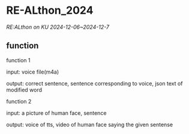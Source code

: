 # RE-ALthon_2024
*RE:ALthon on KU 2024-12-06~2024-12-7*

## function

function 1

input: voice file(m4a)

output: correct sentence, sentence corresponding to voice, json text of modified word



function 2

input: a picture of human face, sentence

output: voice of tts, video of human face saying the given sentense
